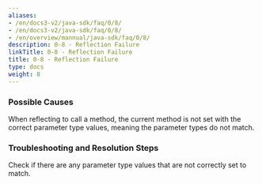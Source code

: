 ```yaml
---
aliases:
- /en/docs3-v2/java-sdk/faq/0/8/
- /en/docs3-v2/java-sdk/faq/0/8/
- /en/overview/mannual/java-sdk/faq/0/8/
description: 0-8 - Reflection Failure
linkTitle: 0-8 - Reflection Failure
title: 0-8 - Reflection Failure
type: docs
weight: 8
---
```








### Possible Causes

When reflecting to call a method, the current method is not set with the correct parameter type values, meaning the parameter types do not match.

### Troubleshooting and Resolution Steps

Check if there are any parameter type values that are not correctly set to match.

